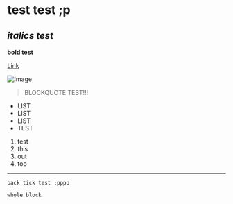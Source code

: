 # test test ;p
## *italics test*
**bold test**

[Link](https://www.google.com/)

![Image](https://cdn-icons-png.flaticon.com/512/6662/6662916.png)
> BLOCKQUOTE TEST!!!

* LIST
* LIST
* LIST
* TEST

1. test
2. this
3. out
4. too
---
`back tick test ;pppp`


```
whole block 
```
